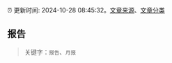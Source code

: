 :alarm_clock: 更新时间: 2024-10-28 08:45:32。[文章来源](/README.md)、[文章分类](/TAGS.md)

## 报告


> 关键字：`报告`、`月报`




